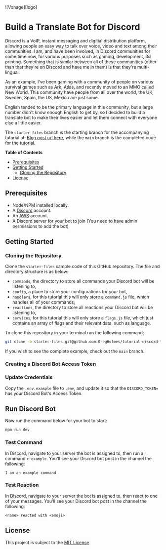 ![Vonage][logo]

# Build a Translate Bot for Discord

Discord is a VoIP, instant messaging and digitial distribution platform, allowing people an easy way to talk over voice, video and text among their communities. I am, and have been involved, in Discord communities for some time now, for various purposes such as gaming, development, 3d printing. Something that is similar between all of these communities (other than that they're on Discord and have me in them) is that they're multi-lingual. 

As an example, I've been gaming with a community of people on various survival games such as Ark, Atlas, and recently moved to an MMO called New World. This community have people from all over the world, the UK, Sweden, Spain, the US, Mexico are just some. 

English tended to be the primary language in this community, but a large number didn't know enough English to get by, so I decided to build a translate bot to make their lives easier and let them connect with everyone else a little easier.

The `starter-files` branch is the starting branch for the accompanying tutorial at: [Blog post url here](), while the `main` branch is the completed code for the tutorial.

**Table of Contents**

- [Prerequisites](#prerequisites)
- [Getting Started](#getting-started)
  - [Cloning the Repository](#cloning-the-repository)
- [License](#license)

## Prerequisites

- Node/NPM installed locally.
- A [Discord](https://discord.com/) account.
- An [AWS](https://aws.amazon.com/) account.
- A Discord server for your bot to join (You need to have admin permissions to add the bot)

## Getting Started

### Cloning the Repository

Clone the `starter-files` sample code of this GitHub repository. The file and directory structure is as below:

- `commands`, the directory to store all commands your Discord bot will be listening to,
- `config`, a place to store your configurations for your bot,
- `handlers`, for this tutorial this will only store a `command.js` file, which handles all of your commands,
- `reactions`, the directory to store all reactions your Discord bot will be listening to,
- `services`, for this tutorial this will only store a `flags.js` file, which just contains an array of flags and their relevant data, such as language.

To clone this repository in your terminal run the following command:

```sh
git clone -b starter-files git@github.com:GregHolmes/tutorial-discord-translate-bot.git
```

If you wish to see the complete example, check out the `main` branch.

### Creating a Discord Bot Access Token

### Update Credentials

Copy the `.env.example` file to `.env`, and update it so that the `DISCORD_TOKEN=` has your Discord Bot's Access Token.

## Run Discord Bot

Now run the command below for your bot to start:

```sh
npm run dev
```

### Test Command

In Discord, navigate to your server the bot is assigned to, then run a command `c!example`. You'll see your Discord bot post in the channel the following:

```
I am an example command
```

### Test Reaction

In Discord, navigate to your server the bot is assigned to, then react to one of your messages. You'll see your Discord bot post in the channel the following:

```
<name> reacted with <emoji>
```

## License

This project is subject to the [MIT License][license]

[license]: LICENSE "MIT License"